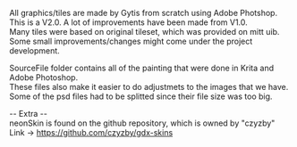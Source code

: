 All graphics/tiles are made by Gytis from scratch using Adobe Photshop.  
This is a V2.0. A lot of improvements have been made from V1.0.  
Many tiles were based on original tileset, which was provided on mitt uib.  
Some small improvements/changes might come under the project development.

SourceFile folder contains all of the painting that were done in Krita
and Adobe Photoshop.  
These files also make it easier to do adjustmets
to the images that we have.   
Some of the psd files had to be splitted
since their file size was too big.

-- Extra --  
neonSkin is found on the github repository, which is owned by "czyzby"  
Link -> https://github.com/czyzby/gdx-skins